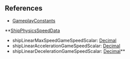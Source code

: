 ## References
  * [GameplayConstants](VanillaGameplayConstants.md)

**[ShipPhysicsSpeedData](VanillaShipPhysicsSpeedData.md)
  * shipLinearMaxSpeedGameSpeedScalar: [Decimal](Decimal.md)
  * shipLinearAccelerationGameSpeedScalar: [Decimal](Decimal.md)
  * shipLinearDecelerationGameSpeedScalar: [Decimal](Decimal.md)**
